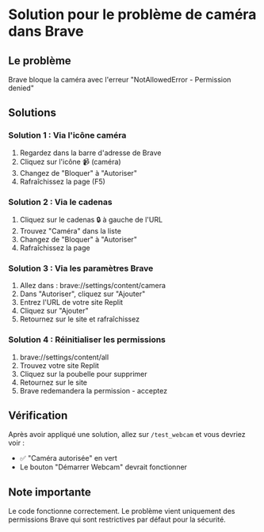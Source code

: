 # Solution pour le problème de caméra dans Brave

## Le problème
Brave bloque la caméra avec l'erreur "NotAllowedError - Permission denied"

## Solutions

### Solution 1 : Via l'icône caméra
1. Regardez dans la barre d'adresse de Brave
2. Cliquez sur l'icône 📹 (caméra) 
3. Changez de "Bloquer" à "Autoriser"
4. Rafraîchissez la page (F5)

### Solution 2 : Via le cadenas
1. Cliquez sur le cadenas 🔒 à gauche de l'URL
2. Trouvez "Caméra" dans la liste
3. Changez de "Bloquer" à "Autoriser"
4. Rafraîchissez la page

### Solution 3 : Via les paramètres Brave
1. Allez dans : brave://settings/content/camera
2. Dans "Autoriser", cliquez sur "Ajouter"
3. Entrez l'URL de votre site Replit
4. Cliquez sur "Ajouter"
5. Retournez sur le site et rafraîchissez

### Solution 4 : Réinitialiser les permissions
1. brave://settings/content/all
2. Trouvez votre site Replit
3. Cliquez sur la poubelle pour supprimer
4. Retournez sur le site
5. Brave redemandera la permission - acceptez

## Vérification
Après avoir appliqué une solution, allez sur `/test_webcam` et vous devriez voir :
- ✅ "Caméra autorisée" en vert
- Le bouton "Démarrer Webcam" devrait fonctionner

## Note importante
Le code fonctionne correctement. Le problème vient uniquement des permissions Brave qui sont restrictives par défaut pour la sécurité.